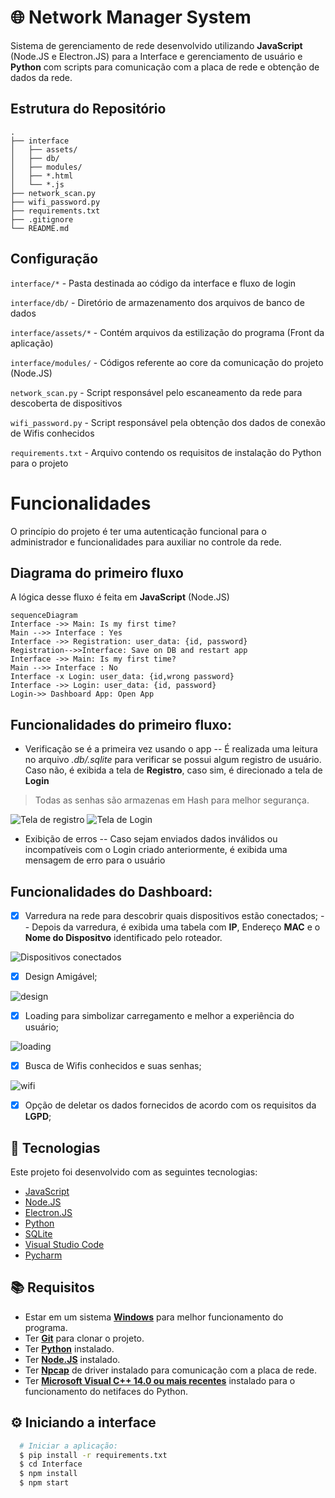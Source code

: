 # 🌐 Network Manager System

Sistema de gerenciamento de rede desenvolvido utilizando **JavaScript** (Node.JS e Electron.JS) para a Interface e gerenciamento de usuário e **Python** com scripts para comunicação com a placa de rede e obtenção de dados da rede.

## Estrutura do Repositório

```
.
├── interface
│   ├── assets/
│   ├── db/
│   ├── modules/
│   ├── *.html
│   └── *.js
├── network_scan.py
├── wifi_password.py
├── requirements.txt
├── .gitignore
└── README.md
```

## Configuração

`interface/*` - Pasta destinada ao código da interface e fluxo de login

`interface/db/` - Diretório de armazenamento dos arquivos de banco de dados

`interface/assets/*` - Contém arquivos da estilização do programa (Front da aplicação)

`interface/modules/` - Códigos referente ao core da comunicação do projeto (Node.JS)

`network_scan.py` - Script responsável pelo escaneamento da rede para descoberta de dispositivos

`wifi_password.py` - Script responsável pela obtenção dos dados de conexão de Wifis conhecidos

`requirements.txt` - Arquivo contendo os requisitos de instalação do Python para o projeto

# Funcionalidades

O princípio do projeto é ter uma autenticação funcional para o administrador e funcionalidades para auxiliar no controle da rede.

## Diagrama do primeiro fluxo

A lógica desse fluxo é feita em **JavaScript** (Node.JS)

```mermaid
sequenceDiagram
Interface ->> Main: Is my first time?
Main -->> Interface : Yes
Interface ->> Registration: user_data: {id, password}
Registration-->>Interface: Save on DB and restart app
Interface ->> Main: Is my first time?
Main -->> Interface : No
Interface -x Login: user_data: {id,wrong password}
Interface ->> Login: user_data: {id, password}
Login->> Dashboard App: Open App
```

## Funcionalidades do primeiro fluxo:

 - Verificação se é a primeira vez usando o app
-- É realizada uma leitura no arquivo *.db/.sqlite* para verificar se possui algum registro de usuário. Caso não, é exibida a tela de **Registro**, caso sim, é direcionado a tela de **Login**

> Todas as senhas são armazenas em Hash para melhor segurança.

![Tela de registro](https://media.discordapp.net/attachments/994748510031327363/994748522056392795/unknown.png?ex=6605fec1&is=65f389c1&hm=34c7c6a2cd66654f326525d1fe6cfe54692649752ce1af6c70f9ac61e3f0b42e&=&format=webp&quality=lossless&width=602&height=468)
![Tela de Login](https://media.discordapp.net/attachments/994748510031327363/994750613936148540/unknown.png?ex=660600b3&is=65f38bb3&hm=42455d4b7bcff2e3fdcd870fb62e1a4e2eb7dd672e78727e2cf8f7aadfe36d72&=&format=webp&quality=lossless&width=602&height=468)
 - Exibição de erros
-- Caso sejam enviados dados inválidos ou incompatíveis com o Login criado anteriormente, é exibida uma mensagem de erro para o usuário

## Funcionalidades do Dashboard:
 - [x] Varredura na rede para descobrir quais dispositivos estão conectados;
 -- Depois da varredura, é exibida uma tabela com **IP**, Endereço **MAC** e o **Nome do Dispositvo** identificado pelo roteador.
 
![Dispositivos conectados](https://media.discordapp.net/attachments/994748510031327363/994752161714024489/unknown.png?ex=66060224&is=65f38d24&hm=f85d7974ac0901dab74b59393150161132b8976fd5d06ca00194b9ac5c864b1c&=&format=webp&quality=lossless&width=602&height=468)
 - [x] Design Amigável;
	
![design](https://media.discordapp.net/attachments/994748510031327363/994752740486037504/unknown.png?ex=660602ae&is=65f38dae&hm=b319494eee44a3346efecef78a73fbb6db11e0093c38743b2ee30faa1cfc529e&=&format=webp&quality=lossless&width=602&height=468)
 - [x] Loading para simbolizar carregamento e melhor a experiência do usuário;

![loading](https://media.discordapp.net/attachments/994748510031327363/994752789001539645/unknown.png?ex=660602ba&is=65f38dba&hm=85bb71eeaccde438254803a8645d9d5c65180445d668cac320a307ff01703dbc&=&format=webp&quality=lossless&width=602&height=468)
 - [x] Busca de Wifis conhecidos e suas senhas;

![wifi](https://media.discordapp.net/attachments/994748510031327363/994753289239416872/unknown.png?ex=66060331&is=65f38e31&hm=f9fcb9c1129cc7f8ca2650ced241cb655cb21faed69bb51640d629cf8986efec&=&format=webp&quality=lossless&width=602&height=468)

 - [x] Opção de deletar os dados fornecidos de acordo com os requisitos da **LGPD**;


## :hammer: Tecnologias

Este projeto foi desenvolvido com as seguintes tecnologias:

- [JavaScript](https://www.javascript.com)
- [Node.JS](https://nodejs.org/en/)
- [Electron.JS](https://www.electronjs.org)
- [Python](https://www.python.org)
- [SQLite](https://www.sqlite.org/index.html)
- [Visual Studio Code](https://code.visualstudio.com)
- [Pycharm](https://www.jetbrains.com/pt-br/pycharm/)

## :books: Requisitos
- Estar em um sistema  [**Windows**](https://www.microsoft.com/pt-br/software-download/) para melhor funcionamento do programa.
- Ter [**Git**](https://git-scm.com/) para clonar o projeto.
- Ter [**Python**](https://www.python.org) instalado.
- Ter [**Node.JS**](https://nodejs.org/en/) instalado.
- Ter [**Npcap**](https://npcap.com) de driver instalado para comunicação com a placa de rede.
- Ter [**Microsoft Visual C++ 14.0 ou mais recentes**](https://visualstudio.microsoft.com/pt-br/visual-cpp-build-tools/) instalado para o funcionamento do netifaces do Python.

## :gear: Iniciando a interface
```bash
  # Iniciar a aplicação:
  $ pip install -r requirements.txt  
  $ cd Interface
  $ npm install
  $ npm start
```
